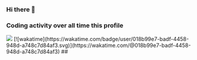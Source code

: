 ### Hi there 👋

### Coding activity over all time this profile
<img src="https://wakatime.com/badge/user/018b99e7-badf-4458-948d-a748c7d84af3.svg"/>
[![wakatime](https://wakatime.com/badge/user/018b99e7-badf-4458-948d-a748c7d84af3.svg)](https://wakatime.com/@018b99e7-badf-4458-948d-a748c7d84af3)
##

<!--
**maksyk/maksyk** is a ✨ _special_ ✨ repository because its `README.md` (this file) appears on your GitHub profile.

Here are some ideas to get you started:

- 🔭 I’m currently working on ...
- 🌱 I’m currently learning ...
- 👯 I’m looking to collaborate on ...
- 🤔 I’m looking for help with ...
- 💬 Ask me about ...
- 📫 How to reach me: ...
- 😄 Pronouns: ...
- ⚡ Fun fact: ...
-->
